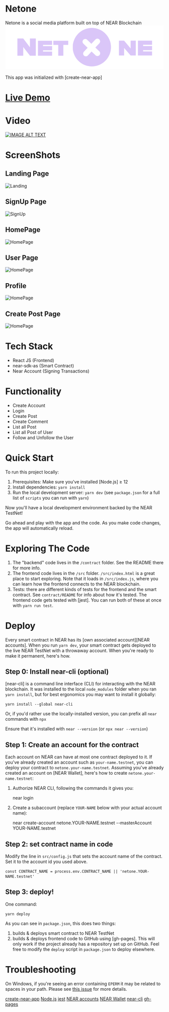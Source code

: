 

# Netone

Netone is a social media platform built on top of NEAR Blockchain
![Netone](https://raw.githubusercontent.com/kunal528/netone/master/src/assets/Netone.png)

This app was initialized with [create-near-app]

# [Live Demo](https://netone.netlify.app/)


# Video
[![IMAGE ALT TEXT](https://i.imgur.com/mgzPOZ1.png)](https://www.veed.io/embed/05d4f3bd-201b-4ae0-ac0b-b0589fe245df)

# ScreenShots

## Landing Page
![Landing](https://i.imgur.com/mgzPOZ1.png)


## SignUp Page
![SignUp](https://i.imgur.com/VyLQ19E.png)

## HomePage
![HomePage](https://i.imgur.com/UK9J35g.png)

## User Page
![HomePage](https://i.imgur.com/oDmz6cu.png)

## Profile
![HomePage](https://i.imgur.com/WrDI8Uy.png)

## Create Post Page
![HomePage](https://i.imgur.com/Ue6jD13.png)




# Tech Stack

-   React JS (Frontend)
-   near-sdk-as (Smart Contract)
-   Near Account (Signing Transactions)


# Functionality

- Create Account
- Login
- Create Post
- Create Comment
- List all Post
- List all Post of User
- Follow and Unfollow the User


Quick Start
===========

To run this project locally:

1. Prerequisites: Make sure you've installed [Node.js] ≥ 12
2. Install dependencies: `yarn install`
3. Run the local development server: `yarn dev` (see `package.json` for a
   full list of `scripts` you can run with `yarn`)

Now you'll have a local development environment backed by the NEAR TestNet!

Go ahead and play with the app and the code. As you make code changes, the app will automatically reload.


Exploring The Code
==================

1. The "backend" code lives in the `/contract` folder. See the README there for
   more info.
2. The frontend code lives in the `/src` folder. `/src/index.html` is a great
   place to start exploring. Note that it loads in `/src/index.js`, where you
   can learn how the frontend connects to the NEAR blockchain.
3. Tests: there are different kinds of tests for the frontend and the smart
   contract. See `contract/README` for info about how it's tested. The frontend
   code gets tested with [jest]. You can run both of these at once with `yarn
   run test`.


Deploy
======

Every smart contract in NEAR has its [own associated account][NEAR accounts]. When you run `yarn dev`, your smart contract gets deployed to the live NEAR TestNet with a throwaway account. When you're ready to make it permanent, here's how.


Step 0: Install near-cli (optional)
-------------------------------------

[near-cli] is a command line interface (CLI) for interacting with the NEAR blockchain. It was installed to the local `node_modules` folder when you ran `yarn install`, but for best ergonomics you may want to install it globally:

    yarn install --global near-cli

Or, if you'd rather use the locally-installed version, you can prefix all `near` commands with `npx`

Ensure that it's installed with `near --version` (or `npx near --version`)


Step 1: Create an account for the contract
------------------------------------------

Each account on NEAR can have at most one contract deployed to it. If you've already created an account such as `your-name.testnet`, you can deploy your contract to `netone.your-name.testnet`. Assuming you've already created an account on [NEAR Wallet], here's how to create `netone.your-name.testnet`:

1. Authorize NEAR CLI, following the commands it gives you:

      near login

2. Create a subaccount (replace `YOUR-NAME` below with your actual account name):

      near create-account netone.YOUR-NAME.testnet --masterAccount YOUR-NAME.testnet


Step 2: set contract name in code
---------------------------------

Modify the line in `src/config.js` that sets the account name of the contract. Set it to the account id you used above.

    const CONTRACT_NAME = process.env.CONTRACT_NAME || 'netone.YOUR-NAME.testnet'


Step 3: deploy!
---------------

One command:

    yarn deploy

As you can see in `package.json`, this does two things:

1. builds & deploys smart contract to NEAR TestNet
2. builds & deploys frontend code to GitHub using [gh-pages]. This will only work if the project already has a repository set up on GitHub. Feel free to modify the `deploy` script in `package.json` to deploy elsewhere.


Troubleshooting
===============

On Windows, if you're seeing an error containing `EPERM` it may be related to spaces in your path. Please see [this issue](https://github.com/zkat/npx/issues/209) for more details.

  [create-near-app](https://github.com/near/create-near-app)
  [Node.js](https://nodejs.org/en/download/package-manager/)
  [jest](https://jestjs.io/)
  [NEAR accounts](https://docs.near.org/docs/concepts/account)
  [NEAR Wallet](https://wallet.testnet.near.org/)
  [near-cli](https://github.com/near/near-cli)
  [gh-pages](https://github.com/tschaub/gh-pages)
